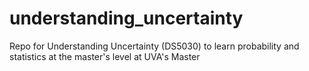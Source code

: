 # understanding_uncertainty
Repo for Understanding Uncertainty (DS5030) to learn probability and statistics at the master's level at UVA's Master
